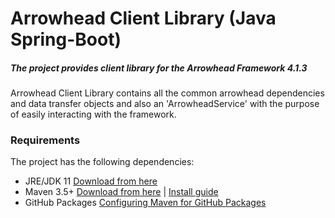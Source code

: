 # Arrowhead Client Library (Java Spring-Boot)
##### The project provides client library for the Arrowhead Framework 4.1.3

Arrowhead Client Library contains all the common arrowhead dependencies and data transfer objects and also an 'ArrowheadService' with the purpose of easily interacting with the framework.

### Requirements

The project has the following dependencies:
* JRE/JDK 11 [Download from here](https://www.oracle.com/technetwork/java/javase/downloads/jdk11-downloads-5066655.html)
* Maven 3.5+ [Download from here](http://maven.apache.org/download.cgi) | [Install guide](https://www.baeldung.com/install-maven-on-windows-linux-mac)
* GitHub Packages [Configuring Maven for GitHub Packages](https://help.github.com/pt/packages/using-github-packages-with-your-projects-ecosystem/configuring-apache-maven-for-use-with-github-packages)
